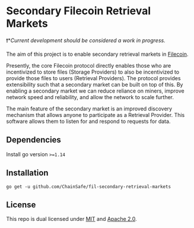 # Secondary Filecoin Retrieval Markets

❗**Current development should be considered a work in progress.*

The aim of this project is to enable secondary retrieval markets in [Filecoin](https://filecoin.io/). 

Presently, the core Filecoin protocol directly enables those who are incentivized to store files (Storage Providers) to also be incentivized to provide those files to users (Retrieval Providers). The protocol provides extensibility such that a secondary market can be built on top of this. By enabling a secondary market we can reduce reliance on miners, improve network speed and reliability, and allow the network to scale further.

The main feature of the secondary market is an improved discovery mechanism that allows anyone to participate as a Retrieval Provider. This software allows them to listen for and respond to requests for data. 

## Dependencies

Install go version `>=1.14`

## Installation

```
go get -u github.com/ChainSafe/fil-secondary-retrieval-markets
```

## License

This repo is dual licensed under [MIT](/LICENSE-MIT) and [Apache 2.0](/LICENSE-APACHE).